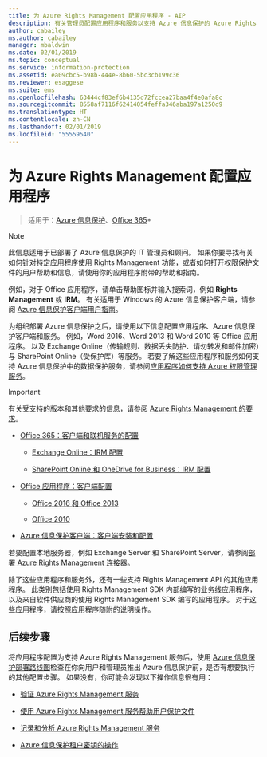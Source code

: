 ```yaml
---
title: 为 Azure Rights Management 配置应用程序 - AIP
description: 有关管理员配置应用程序和服务以支持 Azure 信息保护的 Azure Rights Management 保护服务的说明。 例如，Word 2013 和 Word 2010 等 Office 应用程序，以及 Exchange Online（传输规则、数据丢失防护、请勿转发和邮件加密）与 SharePoint Online（受保护库）等服务。
author: cabailey
ms.author: cabailey
manager: mbaldwin
ms.date: 02/01/2019
ms.topic: conceptual
ms.service: information-protection
ms.assetid: ea09cbc5-b98b-444e-8b60-5bc3cb199c36
ms.reviewer: esaggese
ms.suite: ems
ms.openlocfilehash: 63444cf83ef6b4135d72fccea27baa4f4e0afa8c
ms.sourcegitcommit: 8558af7116f62414054feffa346aba197a1250d9
ms.translationtype: HT
ms.contentlocale: zh-CN
ms.lasthandoff: 02/01/2019
ms.locfileid: "55559540"
---
```

# <a name="configuring-applications-for-azure-rights-management"></a>为 Azure Rights Management 配置应用程序

>适用于：[Azure 信息保护](https://azure.microsoft.com/pricing/details/information-protection)、[Office 365](https://download.microsoft.com/download/E/C/F/ECF42E71-4EC0-48FF-AA00-577AC14D5B5C/Azure_Information_Protection_licensing_datasheet_EN-US.pdf)*

> [!NOTE]
> 此信息适用于已部署了 Azure 信息保护的 IT 管理员和顾问。 如果你要寻找有关如何针对特定应用程序使用 Rights Management 功能，或者如何打开权限保护文件的用户帮助和信息，请使用你的应用程序附带的帮助和指南。
>
> 例如，对于 Office 应用程序，请单击帮助图标并输入搜索词，例如 **Rights Management** 或 **IRM**。 有关适用于 Windows 的 Azure 信息保护客户端，请参阅 [Azure 信息保护客户端用户指南](./rms-client/client-user-guide.md)。

为组织部署 Azure 信息保护之后，请使用以下信息配置应用程序、Azure 信息保护客户端和服务。 例如，Word 2016、Word 2013 和 Word 2010 等 Office 应用程序。 以及 Exchange Online（传输规则、数据丢失防护、请勿转发和邮件加密）与 SharePoint Online（受保护库）等服务。 若要了解这些应用程序和服务如何支持 Azure 信息保护中的数据保护服务，请参阅[应用程序如何支持 Azure 权限管理服务](applications-support.md)。

> [!IMPORTANT]
> 有关受支持的版本和其他要求的信息，请参阅 [Azure Rights Management 的要求](requirements.md)。

-   [Office 365：客户端和联机服务的配置](configure-office365.md)

    -   [Exchange Online：IRM 配置](configure-office365.md#exchangeonline-irm-configuration)

    -   [SharePoint Online 和 OneDrive for Business：IRM 配置](configure-office365.md#sharepointonline-and-onedrive-for-business-irm-configuration)

- [Office 应用程序：客户端配置](configure-office-apps.md)

    -   [Office 2016 和 Office 2013](configure-office-apps.md#office2016-and-office-2013)

    -   [Office 2010](configure-office-apps.md#office2010)

-   [Azure 信息保护客户端：客户端安装和配置](configure-client.md)

若要配置本地服务器，例如 Exchange Server 和 SharePoint Server，请参阅[部署 Azure Rights Management 连接器](deploy-rms-connector.md)。

除了这些应用程序和服务外，还有一些支持 Rights Management API 的其他应用程序。 此类别包括使用 Rights Management SDK 内部编写的业务线应用程序，以及来自软件供应商的使用 Rights Management SDK 编写的应用程序。 对于这些应用程序，请按照应用程序随附的说明操作。

## <a name="next-steps"></a>后续步骤
将应用程序配置为支持 Azure Rights Management 服务后，使用 [Azure 信息保护部署路线图](deployment-roadmap.md)检查在你向用户和管理员推出 Azure 信息保护前，是否有想要执行的其他配置步骤。 如果没有，你可能会发现以下操作信息很有用：

- [验证 Azure Rights Management 服务](verify.md)

- [使用 Azure Rights Management 服务帮助用户保护文件](help-users.md)

- [记录和分析 Azure Rights Management 服务](log-analyze-usage.md)

- [Azure 信息保护租户密钥的操作](operations-tenant-key.md)


